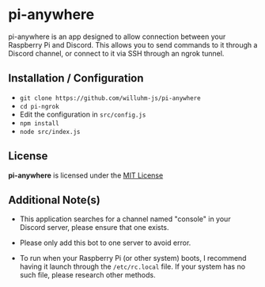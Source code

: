 # pi-anywhere
pi-anywhere is an app designed to allow connection between your Raspberry Pi and Discord. This allows you to send commands to it through a Discord channel, or connect to it via SSH through an ngrok tunnel.

## Installation / Configuration
* `git clone https://github.com/willuhm-js/pi-anywhere`
* `cd pi-ngrok`
* Edit the configuration in `src/config.js`
* `npm install`
* `node src/index.js`

## License
**pi-anywhere** is licensed under the [MIT License](https://github.com/willuhm-js/pi-anywhere/blob/master/LICENSE)

## Additional Note(s)
* This application searches for a channel named "console" in your Discord server, please ensure that one exists.

* Please only add this bot to one server to avoid error.

* To run when your Raspberry Pi (or other system) boots, I recommend having it launch through the `/etc/rc.local` file. If your system has no such file, please research other methods.
